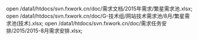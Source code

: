 open /data1/htdocs/svn.fxwork.cn/doc/需求文档/2015年需求/繁星需求池.xlsx;
open /data1/htdocs/svn.fxwork.cn/doc/G-技术组/网站技术需求池/8月/繁星需求池\(技术\).xlsx;
open /data1/htdocs/svn.fxwork.cn/doc/需求任务安排/2015/2015-8月需求安排.xlsx;

